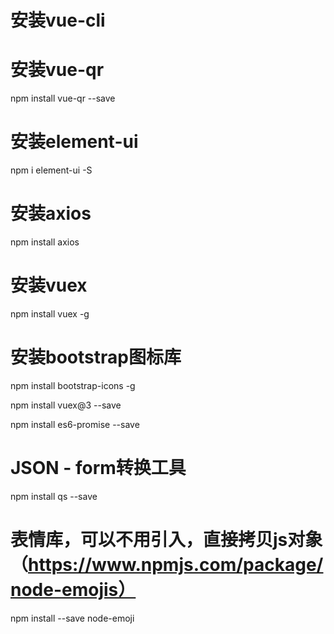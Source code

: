 # 安装vue-cli

# 安装vue-qr
npm install vue-qr --save

# 安装element-ui
npm i element-ui -S  

# 安装axios
npm install axios

# 安装vuex
npm install vuex -g

# 安装bootstrap图标库
npm install bootstrap-icons -g

npm install vuex@3 --save 

npm install es6-promise --save

# JSON - form转换工具
npm install qs --save 

# 表情库，可以不用引入，直接拷贝js对象（https://www.npmjs.com/package/node-emojis）
npm install --save node-emoji
